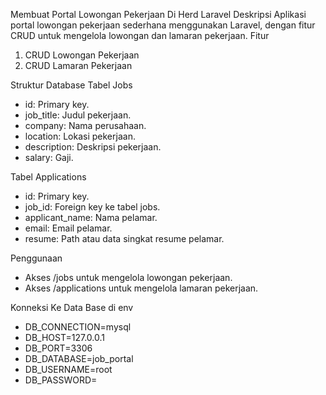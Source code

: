 Membuat Portal Lowongan Pekerjaan Di Herd Laravel
Deskripsi
Aplikasi portal lowongan pekerjaan sederhana menggunakan Laravel, dengan fitur CRUD untuk mengelola lowongan dan lamaran pekerjaan.
Fitur
1. CRUD Lowongan Pekerjaan
2. CRUD Lamaran Pekerjaan

Struktur Database
Tabel Jobs
- id: Primary key.
- job_title: Judul pekerjaan.
- company: Nama perusahaan.
- location: Lokasi pekerjaan.
- description: Deskripsi pekerjaan.
- salary: Gaji.

Tabel Applications
- id: Primary key.
- job_id: Foreign key ke tabel jobs.
- applicant_name: Nama pelamar.
- email: Email pelamar.
- resume: Path atau data singkat resume pelamar.

Penggunaan
- Akses /jobs untuk mengelola lowongan pekerjaan.
- Akses /applications untuk mengelola lamaran pekerjaan.

Konneksi Ke Data Base di env
- DB_CONNECTION=mysql
- DB_HOST=127.0.0.1
- DB_PORT=3306
- DB_DATABASE=job_portal
- DB_USERNAME=root
- DB_PASSWORD=